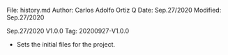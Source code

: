 File:     history.md
Author:   Carlos Adolfo Ortiz Q
Date:     Sep.27/2020
Modified: Sep.27/2020

Sep.27/2020 V1.0.0  Tag: 20200927-V1.0.0
- Sets the initial files for the project.
